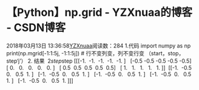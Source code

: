 # 【Python】np.grid - YZXnuaa的博客 - CSDN博客
2018年03月13日 13:36:58[YZXnuaa](https://me.csdn.net/YZXnuaa)阅读数：284
1.代码
import numpy as np
print(np.mgrid[-1:1:5j, -1:1:5j])  # 行不变列变，列不变行变
（start，stop，step‘j’）
2. 结果  2*step*step
[[[-1.  -1.  -1.  -1.  -1. ]
  [-0.5 -0.5 -0.5 -0.5 -0.5]
  [ 0.   0.   0.   0.   0. ]
  [ 0.5  0.5  0.5  0.5  0.5]
  [ 1.   1.   1.   1.   1. ]]
 [[-1.  -0.5  0.   0.5  1. ]
  [-1.  -0.5  0.   0.5  1. ]
  [-1.  -0.5  0.   0.5  1. ]
  [-1.  -0.5  0.   0.5  1. ]
  [-1.  -0.5  0.   0.5  1. ]]]
